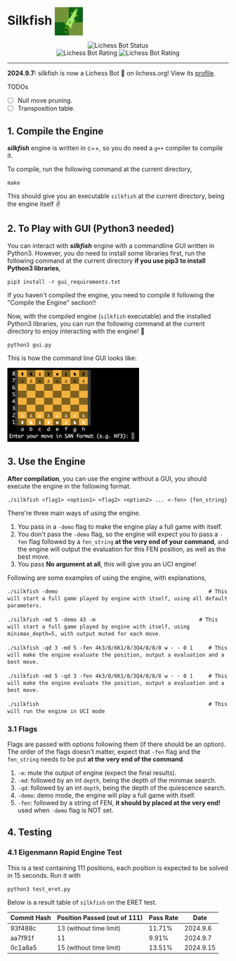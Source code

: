 <h1 style="display: inline;">
  Silkfish
  <img src="images/logo64.gif" alt="Silkfish Logo" style="vertical-align: middle;"/>
</h1>

<div align="center">

![Lichess Bot Status](https://img.shields.io/badge/Lichess%20Bot-Online-brightgreen?style=flat-square&logo=lichess&logoColor=white)  
![Lichess Bot Rating](https://img.shields.io/badge/Rapid_Rating-1763-blue?style=flat-square&logo=chess)
![Lichess Bot Rating](https://img.shields.io/badge/Classical_Rating-1717-blue?style=flat-square&logo=chess)

</div>

---

**2024.9.7:** silkfish is now a Lichess Bot &#129302; on lichess.org! View its [profile](https://lichess.org/@/silkfish).

TODOs
- [ ] Null move pruning.
- [ ] Transposition table.  
    
## 1. Compile the Engine
***silkfish*** engine is written in c++, so you do need a ```g++``` compiler to compile it. 

To compile, run the following command at the current directory,

    make

This should give you an executable ```silkfish``` at the current directory, being the engine itself &#x270C;

## 2. To Play with GUI (Python3 needed)
You can interact with ***silkfish*** engine with a commandline GUI written in Python3. However, you do need to install some libraries first, run the following command at the current directory **if you use pip3 to install Python3 libraries**,

    pip3 install -r gui_requirements.txt

If you haven't compiled the engine, you need to compile it following the "Compile the Engine" section!!

Now, with the compiled engine (```silkfish``` executable) and the installed Python3 libraries, you can run the following command at the current directory to enjoy interacting with the engine! &#x1F37A;

    python3 gui.py

This is how the command line GUI looks like:

<img src="images/gui.png" alt="GUI" style="width: 300px;"/>

## 3. Use the Engine
**After compilation**, you can use the engine without a GUI, you should execute the engine in the following format.

    ./silkfish <flag1> <option1> <flag2> <option2> ... <-fen> {fen_string}

There're three main ways of using the engine. 

1. You pass in a ```-demo``` flag to make the engine play a full game with itself.
2. You don't pass the ```-demo``` flag, so the engine will expect you to pass a ```-fen``` flag followed by a ```fen_string``` **at the very end of your command**, and the engine will output the evaluation for this FEN position, as well as the best move.
3. You pass **No argument at all**, this will give you an UCI engine!

Following are some examples of using the engine, with explanations,

    ./silkfish -demo                                                # This will start a full game played by engine with itself, using all default parameters.

    ./silkfish -md 5 -demo 43 -m                                 # This will start a full game played by engine with itself, using minimax_depth=5, with output muted for each move.

    ./silkfish -qd 3 -md 5 -fen 4k3/8/6K1/8/3Q4/8/8/8 w - - 0 1     # This will make the engine evaluate the position, output a evaluation and a best move.

    ./silkfish -md 5 -qd 3 -fen 4k3/8/6K1/8/3Q4/8/8/8 w - - 0 1     # This will make the engine evaluate the position, output a evaluation and a best move.

    ./silkfish                                                      # This will run the engine in UCI mode

### 3.1 Flags
Flags are passed with options following them (if there should be an option). The order of the flags doesn't matter, expect that ```-fen``` flag and the ```fen_string``` needs to be put **at the very end of the command**.

1. ```-m```: mute the output of engine (expect the final results).
2. ```-md```: followed by an int ```depth```, being the depth of the minimax search.
3. ```-qd```: followed by an int ```depth```, being the depth of the quiescence search.
4. ```-demo```: demo mode, the engine will play a full game with itself.
5. ```-fen```: followed by a string of FEN, **it should by placed at the very end!** used when ```-demo``` flag is NOT set. 

## 4. Testing

### 4.1 Eigenmann Rapid Engine Test
This is a test containing 111 positions, each position is expected to be solved in 15 seconds. Run it with 

    python3 test_eret.py

Below is a result table of ```silkfish``` on the ERET test.

| Commit Hash   | Position Passed (out of 111)   | Pass Rate   | Date |
|------------|------------|------------|------------|
| 93f488c | 13 (without time limit)| 11.71% | 2024.9.6 |
| aa7f91f | 11 | 9.91% | 2024.9.7 |
| 0c1a8a5 | 15 (without time limit)| 13.51% | 2024.9.15 |
